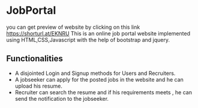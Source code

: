 # JobPortal
you can get preview of website by clicking on this link https://shorturl.at/EKNRU
 This is an online job portal website implemented using HTML,CSS,Javascript with the help of bootstrap and jquery.

## Functionalities
  * A disjointed Login and Signup methods for Users and Recruiters.
  * A jobseeker can apply for the posted jobs in the website and he can upload his resume.
  * Recruiter can search the resume and if his requirements meets , he can send the notification to the jobseeker.

